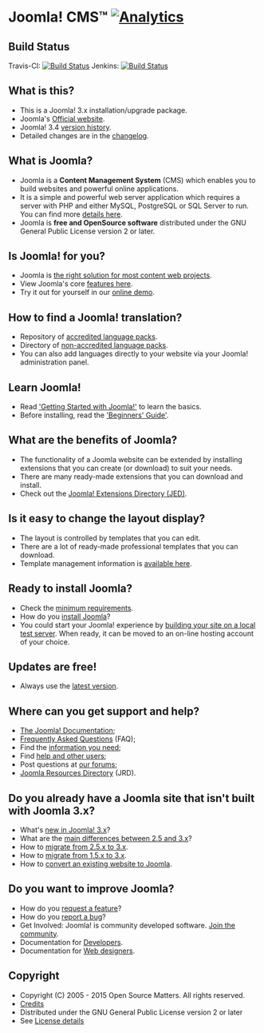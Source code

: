 Joomla! CMS™ [![Analytics](https://ga-beacon.appspot.com/UA-544070-3/joomla-cms/readme)](https://github.com/igrigorik/ga-beacon)
====================

Build Status
---------------------
Travis-CI: [![Build Status](https://travis-ci.org/joomla/joomla-cms.png)](https://travis-ci.org/joomla/joomla-cms)
Jenkins: [![Build Status](http://build.joomla.org/job/cms/badge/icon)](http://build.joomla.org/job/cms/)

What is this?
---------------------
* This is a Joomla! 3.x installation/upgrade package.
* Joomla's [Official website](http://www.joomla.org).
* Joomla! 3.4 [version history](https://docs.joomla.org/Joomla_3.4_version_history).
* Detailed changes are in the [changelog](https://github.com/joomla/joomla-cms/commits/master).

What is Joomla?
---------------------
* Joomla is a **Content Management System** (CMS) which enables you to build websites and powerful online applications.
* It is a simple and powerful web server application which requires a server with PHP and either MySQL, PostgreSQL or SQL Server to run. You can find more [details here](http://www.joomla.org/about-joomla.html).
* Joomla is **free and OpenSource software** distributed under the GNU General Public License version 2 or later.

Is Joomla! for you?
---------------------
* Joomla is [the right solution for most content web projects](https://docs.joomla.org/Joomla_Is_it_for_me%3F).
* View Joomla's core [features here](http://www.joomla.org/core-features.html).
* Try it out for yourself in our [online demo](https://demo.joomla.org).

How to find a Joomla! translation?
---------------------
* Repository of [accredited language packs](http://community.joomla.org/translations.html).
* Directory of [non-accredited language packs](http://extensions.joomla.org/extensions/languages/translations-for-joomla).
* You can also add languages directly to your website via your Joomla! administration panel.

Learn Joomla!
---------------------
* Read ['Getting Started with Joomla!'](https://docs.joomla.org/Getting_Started_with_Joomla!) to learn the basics.
* Before installing, read the ['Beginners' Guide'](https://docs.joomla.org/Beginners).

What are the benefits of Joomla?
---------------------
* The functionality of a Joomla website can be extended by installing extensions that you can create (or download) to suit your needs.
* There are many ready-made extensions that you can download and install.
* Check out the [Joomla! Extensions Directory (JED)](http://extensions.joomla.org).

Is it easy to change the layout display?
---------------------
* The layout is controlled by templates that you can edit.
* There are a lot of ready-made professional templates that you can download.
* Template management information is [available here](https://docs.joomla.org/Portal:Administrators#Template_Management).

Ready to install Joomla?
---------------------
* Check the [minimum requirements](http://www.joomla.org/technical-requirements.html). 
* How do you [install Joomla](https://docs.joomla.org/Installing_Joomla!)?
* You could start your Joomla! experience by [building your site on a local test server](https://docs.joomla.org/Installing_Joomla_locally).
When ready, it can be moved to an on-line hosting account of your choice.

Updates are free!
---------------------
* Always use the [latest version](http://www.joomla.org/download.html).

Where can you get support and help?
---------------------
* [The Joomla! Documentation](https://docs.joomla.org/Main_Page);
* [Frequently Asked Questions](https://docs.joomla.org/Category:FAQ) (FAQ);
* Find the [information you need](https://docs.joomla.org/Start_here);
* Find [help and other users](http://www.joomla.org/about-joomla/create-and-share.html);
* Post questions at [our forums](http://forum.joomla.org);
* [Joomla Resources Directory](http://resources.joomla.org/tos.html) (JRD).

Do you already have a Joomla site that isn't built with Joomla 3.x?
---------------------
* What's [new in Joomla! 3.x](http://www.joomla.org/3)?
* What are the [main differences between 2.5 and 3.x](https://docs.joomla.org/What_are_the_major_differences_between_Joomla!_2.5_and_3.x%3F)?
* How to [migrate from 2.5.x to 3.x](https://docs.joomla.org/Joomla_2.5_to_3.x_Step_by_Step_Migration).
* How to [migrate from 1.5.x to 3.x](https://docs.joomla.org/Joomla_1.5_to_3.x_Step_by_Step_Migration).
* How to [convert an existing website to Joomla](https://docs.joomla.org/How_to_Convert_an_existing_Web_site_to_a_Joomla!_Web_site).

Do you want to improve Joomla?
--------------------
* How do you [request a feature](https://docs.joomla.org/How_do_you_request_a_feature%3F)?
* How do you [report a bug](https://docs.joomla.org/Filing_bugs_and_issues)?
* Get Involved: Joomla! is community developed software. [Join the community](http://www.joomla.org).
* Documentation for [Developers](https://docs.joomla.org/Developers).
* Documentation for [Web designers](https://docs.joomla.org/Web_designers).

Copyright
---------------------
* Copyright (C) 2005 - 2015 Open Source Matters. All rights reserved.
* [Credits](https://docs.joomla.org/Joomla!_Credits_and_Thanks)
* Distributed under the GNU General Public License version 2 or later
* See [License details](https://docs.joomla.org/Joomla_Licenses)
